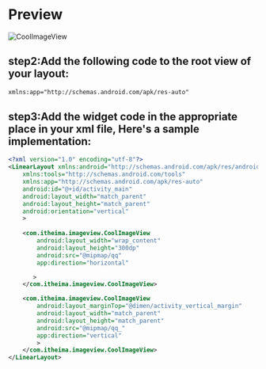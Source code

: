 

# Preview
![CoolImageView](gif/CoolImageView.gif)

step2:Add the following code to the root view of your layout:  
-----
```xml
xmlns:app="http://schemas.android.com/apk/res-auto"
```

step3:Add the widget code in the appropriate place in your xml file, Here's a sample implementation:  
-----
```xml
<?xml version="1.0" encoding="utf-8"?>
<LinearLayout xmlns:android="http://schemas.android.com/apk/res/android"
    xmlns:tools="http://schemas.android.com/tools"
    xmlns:app="http://schemas.android.com/apk/res-auto"
    android:id="@+id/activity_main"
    android:layout_width="match_parent"
    android:layout_height="match_parent"
    android:orientation="vertical"
    >
    
    <com.itheima.imageview.CoolImageView
        android:layout_width="wrap_content"
        android:layout_height="300dp"
        android:src="@mipmap/qq"
        app:direction="horizontal"

       >
    </com.itheima.imageview.CoolImageView>

    <com.itheima.imageview.CoolImageView
        android:layout_marginTop="@dimen/activity_vertical_margin"
        android:layout_width="match_parent"
        android:layout_height="match_parent"
        android:src="@mipmap/qq_"
        app:direction="vertical"
        >
    </com.itheima.imageview.CoolImageView>
</LinearLayout>

```

